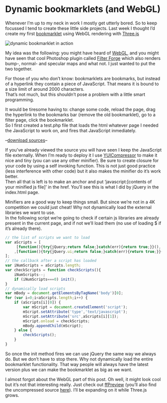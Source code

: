 <!--
  id: 849
  description: Creating a dynamic bookmarklet with Three.js and WebGL to display Filter Forge filters in 3D.
  date: 2011-06-03
  modified: 2020-06-01
  slug: dynamic-bookmarklets-and-webgl
  type: post
  excerpt: <p>Whenever I&#8217;m up to my neck in work I mostly get utterly bored. So to keep focussed I tend to create these little side projects. Last week I thought I&#8217;d create my first bookmarklet using WebGL rendering with Three.js</p>
  categories: code, HTML, JavaScript
  tags: 3D, bookmarklet, Filter Forge, Threejs
  metaKeyword: bookmarklet
  metaTitle: Dynamic bookmarklets (and WebGL)
  metaDescription: Creating a dynamic bookmarklet with Three.js and WebGL to display Filter Forge filters in 3D.
  inCv: 
  inPortfolio: 
  dateFrom: 
  dateTo: 
-->

# Dynamic bookmarklets (and WebGL)

Whenever I’m up to my neck in work I mostly get utterly bored. So to keep focussed I tend to create these little side projects. Last week I thought I’d create my first [bookmarklet](http://en.wikipedia.org/wiki/Bookmarklet) using WebGL rendering with [Three.js](https://github.com/mrdoob/three.js/)

![dynamic bookmarklet in action](https://res.cloudinary.com/dn1rmdjs5/image/upload/v1566568756/rv/ffpreview_preview1.jpg)

My idea was the following: you might have heard of [WebGL](http://en.wikipedia.org/wiki/WebGL), and you might have seen that cool Photoshop plugin called [Filter Forge](http://filterforge.com/) which also renders bump-, normal- and specular maps and what not. I just wanted to put the two together.

For those of you who don’t know: bookmarklets are bookmarks, but instead of a hyperlink they contain a piece of JavaScript. That means it is bound to a size limit of around 2000 characters.  
That’s not much, but this shouldn’t pose a problem with a little smart programming.

It would be tiresome having to: change some code, reload the page, drag the hyperlink to the bookmarks bar (remove the old bookmarklet), go to a filter page, click the bookmarklet.  
So I first created a test.php file that loads the html whatever page I needed the JavaScript to work on, and fires that JavaScript inmediately.

–[download sources](https://res.cloudinary.com/dn1rmdjs5/image/upload/v1566568756/rv/bookmarklet.rar)–

If you’ve already viewed the source you will have seen I keep the JavaScript file externally. When I’m ready to deploy it I use [YUICompressor](http://developer.yahoo.com/yui/compressor/) to make it nice and tiny (you can use any other minifier). Be sure to create closure for your code by using a self invoking function. This is not just good practice (less interference with other code) but it also makes the minifier do it’s work better.  
Then all that is left is to make an anchor and put ‘javascript:[contents of your minified js file]’ in the href. You’ll see this is what I did by jQuery in the index.html page.

Minifiers are a good way to keep things small. But since we’re not in a 4K competition we could just cheat! Why not dynamically load the external libraries we want to use.  
In the following script we’re going to check if certain js libraries are already present in the current page, and if not we’ll load them (no use of loading $ if it’s already there).

```javascript
// the list of scripts we want to load
var aScripts = [
     [function(){try{jQuery;return false;}catch(err){return true;}}(),	'https://ajax.googleapis.com/ajax/libs/jquery/1.6.1/jquery.min.js']
    ,[function(){try{jQuery.ui;return false;}catch(err){return true;}}(),	'https://ajax.googleapis.com/ajax/libs/jqueryui/1.8.13/jquery-ui.min.js']
];
// the callback after a script has loaded
var iNumScripts = aScripts.length;
var checkScripts = function checkScripts(){
    iNumScripts--;
    if (iNumScripts===0) init();
}
// dynamically load scripts
var mBody = document.getElementsByTagName('body')[0];
for (var i=0;i<aScripts.length;i++) {
    if (aScripts[i][0]) {
        var mScript = document.createElement('script');
        mScript.setAttribute('type','text/javascript');
        mScript.setAttribute('src',aScripts[i][1]);
        mScript.onload = checkScripts;
        mBody.appendChild(mScript);
    } else {
        checkScripts();
    }
}
```

So once the init method fires we can use jQuery the same way we always do. But we don’t have to stop there. Why not dynamically load the entire bookmarklet functionality. That way people will always have the latest version plus we can make the bookmarklet as big as we want.

I almost forgot about the WebGL part of this post. Oh well, it might look cool but it’s not that interesting really. Just check out [ffPreview](https://ffpreview.sjeiti.com) (you’ll also find the uncompressed source [here](http://ffpreview.sjeiti.com/ffPreview.js)). I’ll be expanding on it while Three.js grows.
